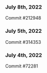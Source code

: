 ### July 8th, 2022

Commit #212948

### July 5th, 2022

Commit #314353


### July 4th, 2022

Commit #72281
